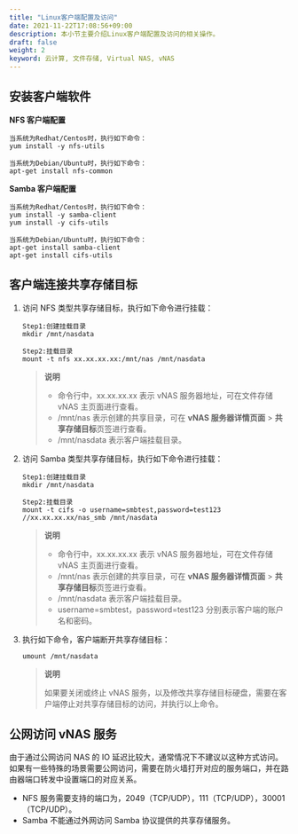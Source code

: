 ```yaml
---
title: "Linux客户端配置及访问"
date: 2021-11-22T17:08:56+09:00
description: 本小节主要介绍Linux客户端配置及访问的相关操作。
draft: false
weight: 2
keyword: 云计算, 文件存储, Virtual NAS, vNAS
---
```


## 安装客户端软件

**NFS 客户端配置**

```
当系统为Redhat/Centos时，执行如下命令：
yum install -y nfs-utils

当系统为Debian/Ubuntu时，执行如下命令：
apt-get install nfs-common
```

**Samba 客户端配置**

```
当系统为Redhat/Centos时，执行如下命令：
yum install -y samba-client
yum install -y cifs-utils

当系统为Debian/Ubuntu时，执行如下命令：
apt-get install samba-client
apt-get install cifs-utils
```

## 客户端连接共享存储目标

1. 访问 NFS 类型共享存储目标，执行如下命令进行挂载：

   ```
   Step1:创建挂载目录
   mkdir /mnt/nasdata
   
   Step2:挂载目录
   mount -t nfs xx.xx.xx.xx:/mnt/nas /mnt/nasdata
   ```

   > **说明**
   >
   > + 命令行中，xx.xx.xx.xx 表示 vNAS 服务器地址，可在文件存储 vNAS 主页面进行查看。
   > + /mnt/nas 表示创建的共享目录，可在 **vNAS 服务器详情页面** > **共享存储目标**页签进行查看。
   > + /mnt/nasdata 表示客户端挂载目录。

2. 访问 Samba 类型共享存储目标，执行如下命令进行挂载：

   ```
   Step1:创建挂载目录
   mkdir /mnt/nasdata
   
   Step2:挂载目录
   mount -t cifs -o username=smbtest,password=test123 //xx.xx.xx.xx/nas_smb /mnt/nasdata
   ```

   > **说明**
   >
   > + 命令行中，xx.xx.xx.xx 表示 vNAS 服务器地址，可在文件存储 vNAS 主页面进行查看。
   > + /mnt/nas 表示创建的共享目录，可在 **vNAS 服务器详情页面** > **共享存储目标**页签进行查看。
   > + /mnt/nasdata 表示客户端挂载目录。
   > + username=smbtest，password=test123 分别表示客户端的账户名和密码。

3. 执行如下命令，客户端断开共享存储目标：

   ```
   umount /mnt/nasdata
   ```

   > **说明**
   >
   > 如果要关闭或终止 vNAS 服务，以及修改共享存储目标硬盘，需要在客户端停止对共享存储目标的访问，并执行以上命令。

## 公网访问 vNAS 服务

由于通过公网访问 NAS 的 IO 延迟比较大，通常情况下不建议以这种方式访问。 如果有一些特殊的场景需要公网访问，需要在防火墙打开对应的服务端口，并在路由器端口转发中设置端口的对应关系。

- NFS 服务需要支持的端口为，2049（TCP/UDP），111（TCP/UDP），30001（TCP/UDP）。
- Samba 不能通过外网访问 Samba 协议提供的共享存储服务。